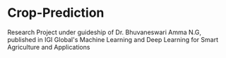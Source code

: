# Crop-Prediction
Research Project under guideship of Dr. Bhuvaneswari Amma N.G, published in IGI Global's Machine Learning and Deep Learning for Smart Agriculture and Applications
